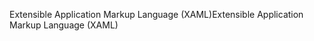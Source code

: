 <span data-ttu-id="d1bdb-101">Extensible Application Markup Language (XAML)</span><span class="sxs-lookup"><span data-stu-id="d1bdb-101">Extensible Application Markup Language (XAML)</span></span>
